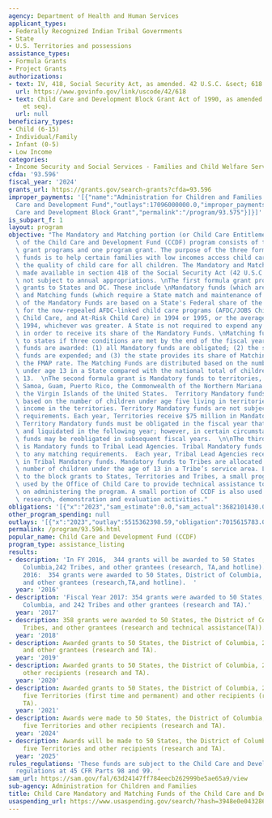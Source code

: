 ```yaml
---
agency: Department of Health and Human Services
applicant_types:
- Federally Recognized Indian Tribal Governments
- State
- U.S. Territories and possessions
assistance_types:
- Formula Grants
- Project Grants
authorizations:
- text: IV, 418, Social Security Act, as amended. 42 U.S.C. &sect; 618.
  url: https://www.govinfo.gov/link/uscode/42/618
- text: Child Care and Development Block Grant Act of 1990, as amended (42 USC 9857,
    et seq).
  url: null
beneficiary_types:
- Child (6-15)
- Individual/Family
- Infant (0-5)
- Low Income
categories:
- Income Security and Social Services - Families and Child Welfare Services
cfda: '93.596'
fiscal_year: '2024'
grants_url: https://grants.gov/search-grants?cfda=93.596
improper_payments: '[{"name":"Administration for Children and Families (ACF) - Child
  Care and Development Fund","outlays":17096000000.0,"improper_payments":843500000.0,"insufficient_payment":0.0,"high_priority":true,"related_programs":[{"id":"93.575","name":"Child
  Care and Development Block Grant","permalink":"/program/93.575"}]}]'
is_subpart_f: 1
layout: program
objective: "The Mandatory and Matching portion (or Child Care Entitlement or CCE)\
  \ of the Child Care and Development Fund (CCDF) program consists of three formula\
  \ grant programs and one program grant. The purpose of the three formula grants\
  \ funds is to help certain families with low incomes access child care and to improve\
  \ the quality of child care for all children. The Mandatory and Matching funds are\
  \ made available in section 418 of the Social Security Act (42 U.S.C. 618) and are\
  \ not subject to annual appropriations. \nThe first formula grant program is formula\
  \ grants to States and DC. These include \nMandatory funds (which are 100% federal)\
  \ and Matching funds (which require a State match and maintenance of effort).  Allocations\
  \ of the Mandatory Funds are based on a State's Federal share of the expenditures\
  \ for the now-repealed AFDC-linked child care programs (AFDC/JOBS Child Care, Transitional\
  \ Child Care, and At-Risk Child Care) in 1994 or 1995, or the average of 1992 through\
  \ 1994, whichever was greater. A State is not required to expend any State funds\
  \ in order to receive its share of the Mandatory Funds. \nMatching funds are available\
  \ to states if three conditions are met by the end of the fiscal year in which the\
  \ funds are awarded: (1) all Mandatory funds are obligated; (2) the state’s Maintenance-of-Effort\
  \ funds are expended; and (3) the state provides its share of Matching funds at\
  \ the FMAP rate. The Matching Funds are distributed based on the number of children\
  \ under age 13 in a State compared with the national total of children under age\
  \ 13.  \nThe second formula grant is Mandatory funds to territories, including American\
  \ Samoa, Guam, Puerto Rico, the Commonwealth of the Northern Mariana Islands, and\
  \ the Virgin Islands of the United States.  Territory Mandatory funds are allotted\
  \ based on the number of children under age five living in territories and per capita\
  \ income in the territories. Territory Mandatory funds are not subject to any matching\
  \ requirements. Each year, Territories receive $75 million in Mandatory funding.\
  \ Territory Mandatory funds must be obligated in the fiscal year that they are awarded\
  \ and liquidated in the following year; however, in certain circumstances, unobligated\
  \ funds may be reobligated in subsequent fiscal years.  \n\nThe third formula grant\
  \ is Mandatory funds to Tribal Lead Agencies. Tribal Mandatory funds are not subject\
  \ to any matching requirements.  Each year, Tribal Lead Agencies receive $100 million\
  \ in Tribal Mandatory funds. Mandatory funds to Tribes are allocated based on the\
  \ number of children under the age of 13 in a Tribe’s service area. Lastly, in addition\
  \ to the block grants to States, Territories and Tribes, a small program grant is\
  \ used by the Office of Child Care to provide technical assistance to lead agencies\
  \ on administering the program. A small portion of CCDF is also used for child care\
  \ research, demonstration and evaluation activities."
obligations: '[{"x":"2023","sam_estimate":0.0,"sam_actual":3682101430.0,"usa_spending_actual":4676344487.55},{"x":"2024","sam_estimate":0.0,"sam_actual":3603024596.0,"usa_spending_actual":3435270370.57},{"x":"2025","sam_estimate":0.0,"sam_actual":3529501172.0,"usa_spending_actual":-1034903.16}]'
other_program_spending: null
outlays: '[{"x":"2023","outlay":5515362398.59,"obligation":7015615783.02},{"x":"2024","outlay":116544254.4,"obligation":1251705938.59},{"x":"2025","outlay":101357.57,"obligation":-216490.43}]'
permalink: /program/93.596.html
popular_name: Child Care and Development Fund (CCDF)
program_type: assistance_listing
results:
- description: 'In FY 2016,  344 grants will be awarded to 50 States  , District of
    Columbia,242 Tribes, and other grantees (research, TA,and hotline). Fiscal Year
    2016:  354 grants were awarded to 50 States, District of Columbia, and 242 Tribes
    and other grantees (research,TA,and hotline).  '
  year: '2016'
- description: 'Fiscal Year 2017: 354 grants were awarded to 50 States, District of
    Columbia, and 242 Tribes and other grantees (research and TA).'
  year: '2017'
- description: 358 grants were awarded to 50 States, the District of Columbia, 242
    Tribes, and other grantees (research and technical assistance(TA)).
  year: '2018'
- description: Awarded grants to 50 States, the District of Columbia, 242 Tribes,
    and other grantees (research and TA).
  year: '2019'
- description: Awarded grants to 50 States, the District of Columbia, 248 Tribes and
    other recipients (research and TA).
  year: '2020'
- description: Awarded grants to 50 States, the District of Columbia, 248 Tribes,
    five Territories (first time and permanent) and other recipients (research and
    TA).
  year: '2021'
- description: Awards were made to 50 States, the District of Columbia, 246 Tribes,
    five Territories and other recipients (research and TA).
  year: '2024'
- description: Awards will be made to 50 States, the District of Columbia, 246 Tribes,
    five Territories and other recipients (research and TA).
  year: '2025'
rules_regulations: 'These funds are subject to the Child Care and Development Fund
  regulations at 45 CFR Parts 98 and 99. '
sam_url: https://sam.gov/fal/63d24147ff784eecb262999be5ae65a9/view
sub-agency: Administration for Children and Families
title: Child Care Mandatory and Matching Funds of the Child Care and Development Fund
usaspending_url: https://www.usaspending.gov/search/?hash=3948e0e04328645b3b86f2b5d8b18425
---
```

